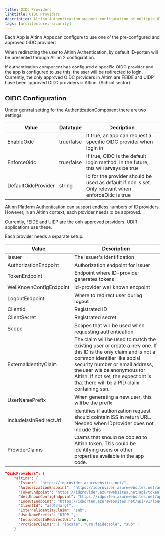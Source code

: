 ```yaml
---
title: OIDC Providers
linktitle: OIDC Providers
description: Altinn Authentication support configuration of multiple OIDC Providers
tags: [architecture, security]
---
```


Each App in Altinn Apps can configure to use one of the pre-configured and approved OIDC providers.

When redirecting the user to Altinn Authentication, by default ID-porten will be presented through Altinn 2 configuration.

If authentication component has configured a specific OIDC provider and the app is configured to use this, the user will be redirected to login.
Currently, the only approved OIDC providers in Altinn are  FEIDE and UIDP have been approved OIDC providers in Altinn. (School sector)

## OIDC Configuration

Under general setting for the AuthenticationComponent there are two settings.

| Value | Datatype | Decription |
|-----|-------|-------|
| EnableOidc | true/false   | If true, an app can request a specific OIDC provider when login in |
| EnforceOidc | true/false | If true, OIDC is the default login method. In the future, this will always be true |
| DefaultOidcProvider | string | id for the provider should be used as default if non is set. Only relevant when enforceOidc is true | 

Altinn Platform Authentication can support endless numbers of ID providers. However, in an Altinn context, each provider needs to be approved.

Currently, FEIDE and UIDP are the only approved providers. UDIR applications use these.

Each provider needs a separate setup. 

| Value  | Description
|----|------|
|Issuer| The issuer's identification |
| AuthorizationEndpoint | Authorization endpoint for issuer |
| TokenEndpoint | Endpoint where ID-provider generates tokens  |
| WellKnownConfigEndpoint| Id-provider well known endpoint  |
| LogoutEndpoint | Where to redirect user during logout  |
| ClientId| Registrated ID |
| ClientSecret | Registrated secret |
| Scope | Scopes that will be used when requesting authentication | 
| ExternalIdentityClaim    | The claim will be used to match the existing user or create a new one. If this ID is the only claim and is not a common identifier like social security number or email address, the user will be anonymous for Altinn. If not set, the expectiont is that there will be a PID claim containing ssn.  |
| UserNamePrefix  |  When generating a new user, this will be the prefix |
| IncludeIssInRedirectUri  | Identifies if authorization request should cointain ISS in return URL. Needed when IDprovider does not include this |
| ProviderClaims | Claims that should be copied to Altinn token. This could be identifying users or other properties available in the app code. | 

```json
"OidcProviders": {
    "altinn": {
      "Issuer": "https://idprovider.azurewebsites.net/",
      "AuthorizationEndpoint": "https://idprovider.azurewebsites.net/authorize",
      "TokenEndpoint": "https://idprovider.azurewebsites.net/api/token",
      "WellKnownConfigEndpoint": "https://idporten.azurewebsites.net/api/v1/openid/.well-known/openid-configuration",
      "LogoutEndpoint": "https://idporten.azurewebsites.net/api/v1/logout",
      "ClientId": "asdf34argf",
      "ExternalIdentityClaim": "sub",
      "UserNamePrefix": "UIDP_",
      "IncludeIssInRedirectUri": true,
      "ProviderClaims": [ "locale", "urn:feide:role", "sub" ]
    }
```

